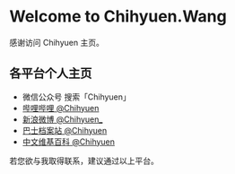 # Welcome to Chihyuen.Wang

感谢访问 Chihyuen 主页。

## 各平台个人主页
- 微信公众号 搜索「Chihyuen」
- [哔哩哔哩 @Chihyuen](https://space.bilibili.com/3387346)
- [新浪微博 @Chihyuen_](https://weibo.com/u/2917213733)
- [巴士档案站 @Chihyuen](https://buspedia.top/user/np6fsm)
- [中文维基百科 @Chihyuen](https://zh.wikipedia.org/wiki/User:Chihyuen)

若您欲与我取得联系，建议通过以上平台。